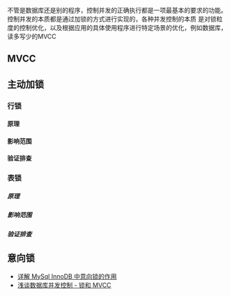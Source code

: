 

不管是数据库还是别的程序，控制并发的正确执行都是一项最基本的要求的功能。控制并发的本质都是通过加锁的方式进行实现的，各种并发控制的本质
是对锁粒度的控制优化，以及根据应用的具体使用程序进行特定场景的优化，例如数据库，读多写少的MVCC



## MVCC


## 主动加锁

### 行锁
#### 原理

#### 影响范围


#### 验证排查

### 表锁
##### 原理


##### 影响范围


##### 验证排查


## 意向锁




























- [详解 MySql InnoDB 中意向锁的作用](https://juejin.cn/post/6844903666332368909)
- [浅谈数据库并发控制 - 锁和 MVCC](https://draveness.me/database-concurrency-control/)

